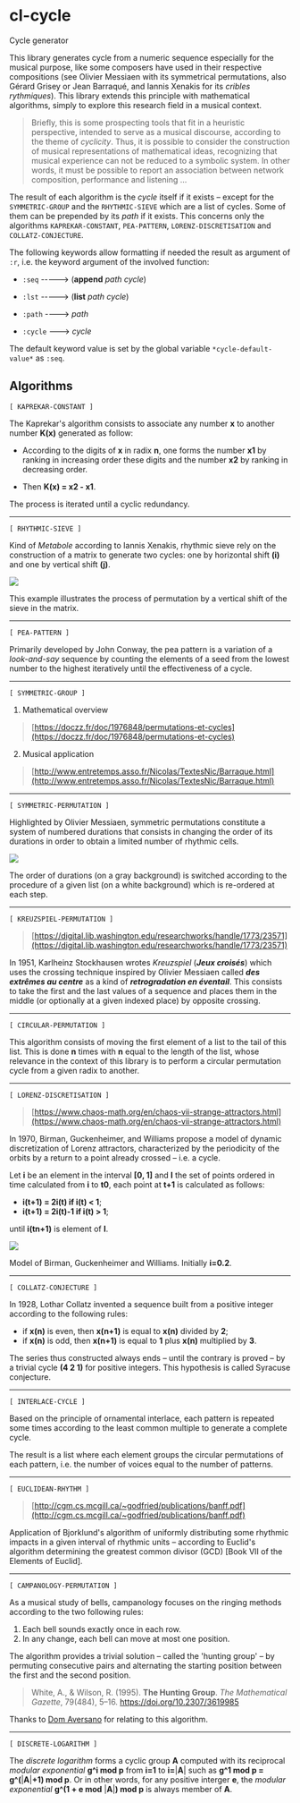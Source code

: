 # cl-cycle

Cycle generator

This library generates cycle from a numeric sequence especially for the musical purpose, like some composers have used in their respective compositions (see Olivier Messiaen with its symmetrical permutations, also Gérard Grisey or Jean Barraqué, and Iannis Xenakis for its _cribles rythmiques_).
This library extends this principle with mathematical algorithms, simply to explore this research field in a musical context.

> Briefly, this is some prospecting tools that fit in a heuristic perspective, intended to serve as a musical discourse, according to the theme of _cyclicity_.
Thus, it is possible to consider the construction of musical representations of mathematical ideas, recognizing that musical experience can not be reduced to a symbolic system.
In other words, it must be possible to report an association between network composition, performance and listening ...


The result of each algorithm is the _cycle_ itself if it exists – except for the `SYMMETRIC-GROUP` and the `RHYTHMIC-SIEVE` which are a list of cycles. Some of them can be prepended by its _path_ if it exists. This concerns only the algorithms `KAPREKAR-CONSTANT`, `PEA-PATTERN`, `LORENZ-DISCRETISATION` and `COLLATZ-CONJECTURE`.

The following keywords allow formatting if needed the result as argument of `:r`, i.e. the  keyword argument of the involved function:

-  `:seq`   -----> (__append__ _path_ _cycle_)

-  `:lst`   -----> (__list__ _path_ _cycle_)

-  `:path`  ----> _path_

-  `:cycle` ---> _cycle_

The default keyword value is set by the global variable `*cycle-default-value*` as `:seq`.

## Algorithms

`[ KAPREKAR-CONSTANT ]`

The Kaprekar's algorithm consists to associate any number __x__ to another number __K(x)__ generated as follow:

- According to the digits of __x__ in radix __n__, one forms the number __x1__ by ranking in increasing order these digits and the number __x2__ by ranking in decreasing order.

- Then __K(x) = x2 - x1__.

The process is iterated until a cyclic redundancy.

- - - -

`[ RHYTHMIC-SIEVE ]`

Kind of _Metabole_ according to Iannis Xenakis, rhythmic sieve rely on the construction of a matrix to generate two cycles: one by horizontal shift __(i)__ and one by vertical shift __(j)__.

![](img/img2.png)

This example illustrates the process of permutation by a vertical shift of the sieve in the matrix.

- - - -

`[ PEA-PATTERN ]`

Primarily developed by John Conway, the pea pattern is a variation of a _look-and-say_ sequence by counting the elements of a seed from the lowest number to the highest iteratively until the effectiveness of a cycle.

- - - -

`[ SYMMETRIC-GROUP ]`

1. Mathematical overview
>[https://doczz.fr/doc/1976848/permutations-et-cycles](https://doczz.fr/doc/1976848/permutations-et-cycles)

2. Musical application
>[http://www.entretemps.asso.fr/Nicolas/TextesNic/Barraque.html](http://www.entretemps.asso.fr/Nicolas/TextesNic/Barraque.html)

- - - -

`[ SYMMETRIC-PERMUTATION ]`

Highlighted by Olivier Messiaen, symmetric permutations constitute a system of numbered durations that consists in changing the order of its durations in order to obtain a limited number of rhythmic cells.

![](img/img1.png)

The order of durations (on a gray background) is switched according to the procedure of a given list (on a white background) which is re-ordered at each step.

- - - -

`[ KREUZSPIEL-PERMUTATION ]`

>[https://digital.lib.washington.edu/researchworks/handle/1773/23571](https://digital.lib.washington.edu/researchworks/handle/1773/23571)

In 1951, Karlheinz Stockhausen wrotes _Kreuzspiel_ (***Jeux croisés***) which uses the crossing technique inspired by Olivier Messiaen called ***des extrêmes au centre*** as a kind of ***retrogradation en éventail***. This consists to take the first and the last values of a sequence and places them in the middle (or optionally at a given indexed place) by opposite crossing.

- - - -

`[ CIRCULAR-PERMUTATION ]`

This algorithm consists of moving the first element of a list to the tail of this list. This is done __n__ times with __n__ equal to the length of the list, whose relevance in the context of this library is to perform a circular permutation cycle from a given radix to another.

- - - -

`[ LORENZ-DISCRETISATION ]`

>[https://www.chaos-math.org/en/chaos-vii-strange-attractors.html](https://www.chaos-math.org/en/chaos-vii-strange-attractors.html)

In 1970, Birman, Guckenheimer, and Williams propose a model of dynamic discretization of Lorenz attractors, characterized by the periodicity of the orbits by a return to a point already crossed – i.e. a cycle.

Let __i__ be an element in the interval __[0, 1]__ and __I__ the set of points ordered in time calculated from __i__ to __t0__, each point at __t+1__ is calculated as follows:

- __i(t+1) = 2i(t) if i(t) < 1__;
- __i(t+1) = 2i(t)-1 if i(t) > 1__;

until __i(tn+1)__ is element of __I__.

![](img/img3.png)

Model of Birman, Guckenheimer and Williams. Initially __i=0.2__.

- - - -

`[ COLLATZ-CONJECTURE ]`

In 1928, Lothar Collatz invented a sequence built from a positive integer according to the following rules:

- if __x(n)__ is even, then __x(n+1)__ is equal to __x(n)__ divided by __2__;
- if __x(n)__ is odd, then __x(n+1)__ is equal to __1__ plus __x(n)__ multiplied by __3__.

The series thus constructed always ends – until the contrary is proved – by a trivial cycle __(4 2 1)__ for positive integers. This hypothesis is called Syracuse conjecture.

- - - -

`[ INTERLACE-CYCLE ]`

Based on the principle of ornamental interlace, each pattern is repeated some times according to the least common multiple to generate a complete cycle.

The result is a list where each element groups the circular permutations of each pattern, i.e. the number of voices equal to the number of patterns.

- - - -

`[ EUCLIDEAN-RHYTHM ]`

>[http://cgm.cs.mcgill.ca/~godfried/publications/banff.pdf](http://cgm.cs.mcgill.ca/~godfried/publications/banff.pdf)

Application of Bjorklund's algorithm of uniformly distributing some rhythmic impacts in a given interval of rhythmic units – according to Euclid's algorithm determining the greatest common divisor (GCD) [Book VII of the Elements of Euclid].

- - - -

`[ CAMPANOLOGY-PERMUTATION ]`

As a musical study of bells, campanology focuses on the ringing methods according to the two following rules:

1. Each bell sounds exactly once in each row.
2. In any change, each bell can move at most one position.

The algorithm provides a trivial solution – called the 'hunting group' – by permuting consecutive pairs and alternating the starting position between the first and the second position.

> White, A., & Wilson, R. (1995). **The Hunting Group**. *The Mathematical Gazette*, 79(484), 5–16. https://doi.org/10.2307/3619985

Thanks to [Dom Aversano](https://www.domaversano.com/) for relating to this algorithm.

- - - -

`[ DISCRETE-LOGARITHM ]`

The *discrete logarithm* forms a cyclic group __A__ computed with its reciprocal *modular exponential* __g^i mod p__ from __i=1__ to __i=__|__A__| such as __g^1 mod p = g^(__|__A__|__+1) mod p__. Or in other words, for any positive interger __e__, the *modular exponential* __g^(1 + e mod__ |__A__|__) mod p__ is always member of __A__.
